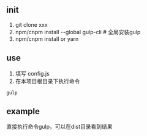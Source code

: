 ## init
1. git clone xxx
2. npm/cnpm install --global gulp-cli # 全局安装gulp
3. npm/cnpm install or yarn

## use

1. 填写 config.js
2. 在本项目根目录下执行命令
```
gulp
```

## example
直接执行命令gulp，可以在dist目录看到结果